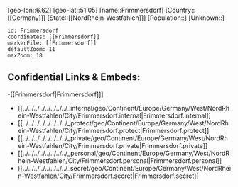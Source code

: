 ﻿---
location: [51.05,6.62]
mapzoom: [7,12] 
mapmarker: city 
type: City
tags:
- geo/City


SpocWebEntityId: 30295
isDeleted: false
confidential: public

---
[geo-lon::6.62]
[geo-lat::51.05]
[name::Frimmersdorf]
[Country::[[Germany]]]
[State::[[NordRhein-Westfahlen]]]
[Population::]
[Unknown::]


```leaflet
id: Frimmersdorf
coordinates: [[Frimmersdorf]]
markerFile: [[Frimmersdorf]]
defaultZoom: 11 
maxZoom: 18
```


## Confidential Links & Embeds: 
-[[Frimmersdorf|Frimmersdorf]]] 
- [[../../../../../../../../_internal/geo/Continent/Europe/Germany/West/NordRhein-Westfahlen/City/Frimmersdorf.internal|Frimmersdorf.internal]] 
- [[../../../../../../../../_protect/geo/Continent/Europe/Germany/West/NordRhein-Westfahlen/City/Frimmersdorf.protect|Frimmersdorf.protect]] 
- [[../../../../../../../../_private/geo/Continent/Europe/Germany/West/NordRhein-Westfahlen/City/Frimmersdorf.private|Frimmersdorf.private]] 
- [[../../../../../../../../_personal/geo/Continent/Europe/Germany/West/NordRhein-Westfahlen/City/Frimmersdorf.personal|Frimmersdorf.personal]] 
- [[../../../../../../../../_secret/geo/Continent/Europe/Germany/West/NordRhein-Westfahlen/City/Frimmersdorf.secret|Frimmersdorf.secret]] 
